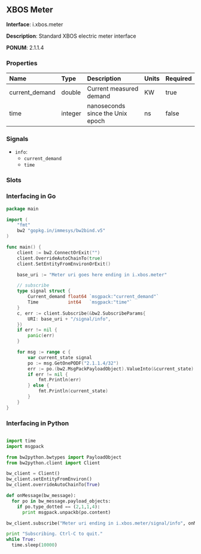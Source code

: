 
## XBOS Meter

**Interface**: i.xbos.meter

**Description**: Standard XBOS electric meter interface

**PONUM**: 2.1.1.4

### Properties

| **Name** | **Type** | **Description** | **Units** | **Required** |
| :------- | :------- | :-------------- | :-------- | :----------- |
| current_demand | double | Current measured demand | KW | true |
| time | integer | nanoseconds since the Unix epoch | ns | false |


### Signals
- `info`:
    - `current_demand`
    - `time`
    


### Slots


### Interfacing in Go

```go
package main

import (
	"fmt"
	bw2 "gopkg.in/immesys/bw2bind.v5"
)

func main() {
	client := bw2.ConnectOrExit("")
	client.OverrideAutoChainTo(true)
	client.SetEntityFromEnvironOrExit()

	base_uri := "Meter uri goes here ending in i.xbos.meter"

	// subscribe
	type signal struct {
		Current_demand float64 `msgpack:"current_demand"`
		Time           int64   `msgpack:"time"`
	}
	c, err := client.Subscribe(&bw2.SubscribeParams{
		URI: base_uri + "/signal/info",
	})
	if err != nil {
		panic(err)
	}

	for msg := range c {
		var current_state signal
		po := msg.GetOnePODF("2.1.1.4/32")
		err := po.(bw2.MsgPackPayloadObject).ValueInto(&current_state)
		if err != nil {
			fmt.Println(err)
		} else {
			fmt.Println(current_state)
		}
	}
}
```
### Interfacing in Python

```python

import time
import msgpack

from bw2python.bwtypes import PayloadObject
from bw2python.client import Client

bw_client = Client()
bw_client.setEntityFromEnviron()
bw_client.overrideAutoChainTo(True)

def onMessage(bw_message):
  for po in bw_message.payload_objects:
    if po.type_dotted == (2,1,1,4):
      print msgpack.unpackb(po.content)

bw_client.subscribe("Meter uri ending in i.xbos.meter/signal/info", onMessage)

print "Subscribing. Ctrl-C to quit."
while True:
  time.sleep(10000)
```
